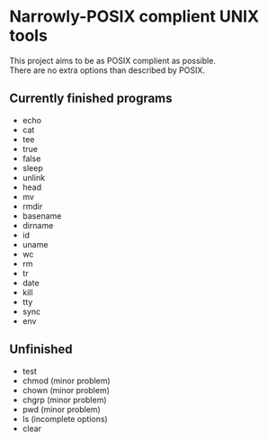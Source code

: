 # Narrowly-POSIX complient UNIX tools
This project aims to be as POSIX complient as possible.<br>
There are no extra options than described by POSIX.<br>

## Currently finished programs
- echo
- cat
- tee
- true
- false
- sleep
- unlink
- head
- mv
- rmdir
- basename
- dirname
- id
- uname
- wc
- rm
- tr
- date
- kill
- tty
- sync
- env

## Unfinished
- test
- chmod (minor problem)
- chown (minor problem)
- chgrp (minor problem)
- pwd (minor problem)
- ls (incomplete options)
- clear

